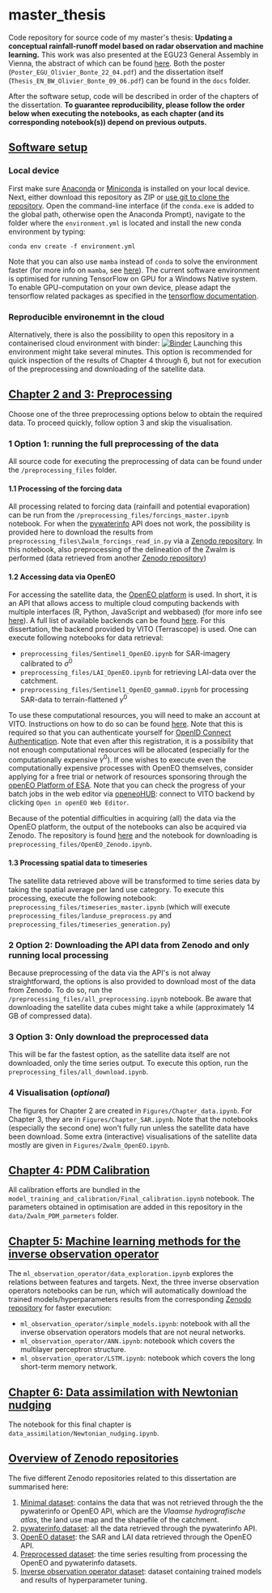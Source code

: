 # master_thesis

Code repository for source code of my master's thesis: **Updating a conceptual rainfall-runoff model based on radar observation and machine learning.** This work was also presented at the EGU23 General Assembly in Vienna, the abstract of which can be found [here](https://doi.org/10.5194/egusphere-egu23-8698). Both the poster (`Poster_EGU_Olivier_Bonte_22_04.pdf`) and the dissertation itself (`Thesis_EN_BW_Olivier_Bonte_09_06.pdf`) can be found in the `docs` folder.   

After the software setup, code will be described in order of the chapters of the dissertation. **To guarantee reproducibility, please follow the order below when executing the notebooks, as each chapter (and its corresponding notebook(s)) depend on previous outputs.**
## <ins> Software setup 

### Local device
First make sure [Anaconda](https://www.anaconda.com/) or [Miniconda](https://docs.conda.io/en/latest/miniconda.html) is installed on your local device. Next, either download this repository as ZIP or [use git to clone the repository](https://git-scm.com/book/en/v2/Git-Basics-Getting-a-Git-Repository). Open the command-line interface (if the `conda.exe` is added to the global path, otherwise open the Anaconda Prompt), navigate to the folder where the `environment.yml` is located and install the new conda environment by typing:
```
conda env create -f environment.yml
```
Note that you can also use `mamba` instead of `conda` to solve the environment faster (for more info on `mamba`, see [here](https://mamba.readthedocs.io/en/latest/installation.html)). The current software environment is optimised for running TensorFlow on GPU for a Windows Native system. To enable GPU-computation on your own device, please adapt the tensorflow related packages as specified in the [tensorflow documentation](https://www.tensorflow.org/install/pip#windows-native). 

### Reproducible environemnt in the cloud
Alternatively, there is also the possibility to open this repository in a containerised cloud environment with binder:
 [![Binder](https://mybinder.org/badge_logo.svg)](https://mybinder.org/v2/gh/olivierbonte/master_thesis/HEAD) 
 Launching this environment might take several minutes. This option is recommended for quick inspection of the results of Chapter 4 through 6, but not for execution of the preprocessing and downloading of the satellite data. 

## <ins>Chapter 2 and 3: Preprocessing <ins>
Choose one of the three preprocessing options below to obtain the required data. To proceed quickly, follow option 3 and skip the visualisation. 
### 1 Option 1: running the full preprocessing of the data
All source code for executing the preprocessing of data can be found under the `/preprocessing_files` folder.
#### 1.1 Processing of the forcing data

All processing related to forcing data (rainfaill and potential evaporation) can be run from the `/preprocessing_files/forcings_master.ipynb` notebook. For when the [pywaterinfo](https://fluves.github.io/pywaterinfo/) API does not work, the possibility is provided here to download the results from `preprocessing_files\Zwalm_forcings_read_in.py` via a [Zenodo repository](https://doi.org/10.5281/zenodo.7689200). In this notebook, also preprocessing of the delineation of the Zwalm is performed (data retrieved from another [Zenodo repository](https://doi.org/10.5281/zenodo.7688784))

#### 1.2 Accessing data via OpenEO

For accessing the satellite data, the [OpenEO platform](https://openeo.org/) is used. In short, it is an API that allows access to multiple cloud computing backends with multiple interfaces (R, Python, JavaScript and webbased) (for more info see [here](https://r-spatial.org/2016/11/29/openeo.html)). A full list of available backends can be found [here](https://hub.openeo.org/). For this dissertation, the backend provided by VITO (Terrascope) is used. One can execute following notebooks for data retrieval:

- `preprocessing_files/Sentinel1_OpenEO.ipynb` for SAR-imagery calibrated to $\sigma^0$ 
- `preprocessing_files/LAI_OpenEO.ipynb` for retrieving LAI-data over the catchment. 
- `preprocessing_files/Sentinel1_OpenEO_gamma0.ipynb` for processing SAR-data to terrain-flattened $\gamma^0$ 

To use these computational resources, you will need to make an account at VITO. Instructions on how to do so can be found [here](https://docs.openeo.cloud/federation/#terrascope-registration). Note that this is required so that you can authenticate yourself for [OpenID Connect Authentication](https://openeo.org/documentation/1.0/python/#openid-connect-authentication). Note that even after this registration, it is a possibility that not enough computational resources will be allocated (especially for the computationally expensive $\gamma^0$). If one wishes to execute even the computationally expensive processes with OpenEO themselves, consider applying for a free trial or network of resources sponsoring through the [openEO Platform of ESA](https://openeo.cloud/). Note that you can check the progress of your batch jobs in the web editor via [openeoHUB](https://hub.openeo.org/): connect to VITO backend by clicking `Open in openEO Web Editor`. 

Because of the potential difficulties in acquiring (all) the data via the OpenEO platform, the output of the notebooks can also be acquired via Zenodo. The repository is found [here](https://doi.org/10.5281/zenodo.7691342) and the notebook for downloading is `preprocessing_files/OpenEO_Zenodo.ipynb`. 

#### 1.3 Processing spatial data to timeseries
The satellite data retrieved above will be transformed to time series data by taking the spatial average per land use category. To execute this processing, execute the following notebook: `preprocessing_files/timeseries_master.ipynb` (which will execute `preprocessing_files/landuse_preprocess.py` and `preprocessing_files/timeseries_generation.py`)

### 2 Option 2: Downloading the API data from Zenodo and only running local processing 
Because preprocessing of the data via the API's is not alway straightforward, the options is also provided to download most of the data from Zenodo. To do so, run the `/preprocessing_files/all_preprocessing.ipynb` notebook. Be aware that downloading the satellite data cubes might take a while (approximately 14 GB of compressed data). 
### 3 Option 3: Only download the preprocessed data
This will be far the fastest option, as the satellite data itself are not downloaded, only the time series output. To execute this option, run the `preprocessing_files/all_download.ipynb`. 
### 4 Visualisation (*optional*)
The figures for Chapter 2 are created in `Figures/Chapter_data.ipynb`. For Chapter 3, they are in `Figures/Chapter_SAR.ipynb`. Note that the notebooks (especially the second one) won't fully run unless the satellite data have been download. Some extra (interactive) visualisations of the satellite data mostly are given in `Figures/Zwalm_OpenEO.ipynb`.

## <ins> Chapter 4: PDM Calibration <ins>
All calibration efforts are bundled in the `model_training_and_calibration/Final_calibration.ipynb` notebook. The parameters obtained in optimisation are added in this repository in the `data/Zwalm_PDM_parmeters` folder.  

## <ins> Chapter 5: Machine learning methods for the inverse observation operator <ins>

The `ml_observation_operator/data_exploration.ipynb` explores the relations between features and targets. Next, the three  inverse observation operators notebooks can be run, which will automatically download the trained models/hyperparameters results from the corresponding [Zenodo repository](https://doi.org/10.5281/zenodo.7973569) for faster execution:

- `ml_observation_operator/simple_models.ipynb`: notebook with all the inverse observation operators models that are not neural networks.
- `ml_observation_operator/ANN.ipynb`: notebook which covers the multilayer perceptron structure.
- `ml_observation_operator/LSTM.ipynb`: notebook which covers the long short-term memory network. 

## <ins> Chapter 6: Data assimilation with Newtonian nudging <ins>
The notebook for this final chapter is `data_assimilation/Newtonian_nudging.ipynb`. 

## <ins> Overview of Zenodo repositories
The five different Zenodo repositories related to this dissertation are summarised here:
 
1. [Minimal dataset](https://doi.org/10.5281/zenodo.7971288): contains the data that was not retrieved through the the pywaterinfo or OpenEO API, which are the *Vlaamse hydrografische atlas*, the land use map and the shapefile of the catchment. 
2. [pywaterinfo dataset](https://doi.org/10.5281/zenodo.7689200): all the data retrieved through the pywaterinfo API.
3. [OpenEO dataset](https://doi.org/10.5281/zenodo.7691342): the SAR and LAI data retrieved through the OpenEO API.
4. [Preprocessed dataset](https://doi.org/10.5281/zenodo.7973774): the time series resulting from processing the OpenEO and pywaterinfo datasets. 
5. [Inverse observation operator dataset](https://doi.org/10.5281/zenodo.7973569): dataset containing trained models and results of hyperparameter tuning. 